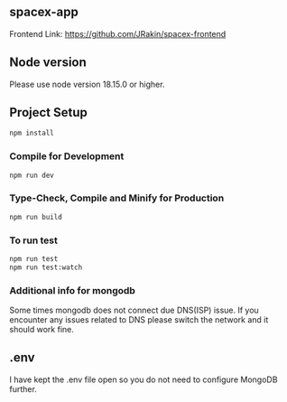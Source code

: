 ## spacex-app

Frontend Link: https://github.com/JRakin/spacex-frontend

## Node version
Please use node version 18.15.0 or higher.

## Project Setup

```sh
npm install
```

### Compile for Development

```sh
npm run dev
```

### Type-Check, Compile and Minify for Production

```sh
npm run build
```

### To run test
```sh
npm run test
npm run test:watch
```

### Additional info for mongodb

Some times mongodb does not connect due DNS(ISP) issue. If you encounter any issues related to DNS please switch the network and it should work fine. 

## .env
I have kept the .env file open so you do not need to configure MongoDB further.

